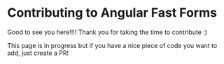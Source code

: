 # Contributing to Angular Fast Forms

Good to see you here!!!!
Thank you for taking the time to contribute :)

This page is in progress but if you have a nice piece of code you want to add, just create a PR!
